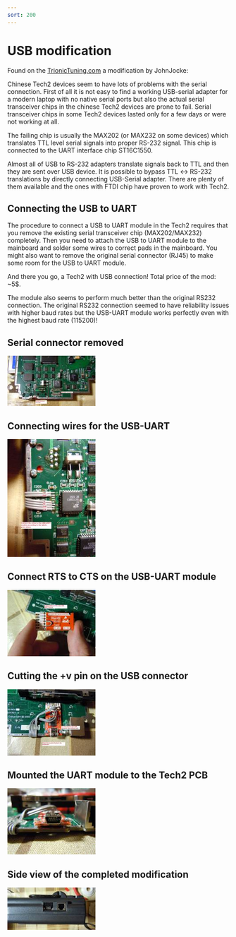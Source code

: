```yaml
---
sort: 200
---
```

# USB modification

 Found on the [TrionicTuning.com](http://trionictuning.com) a modification by JohnJocke:

Chinese Tech2 devices seem to have lots of problems with the serial connection. First of all it is not easy to find a working USB-serial adapter for a modern laptop with no native serial ports but also the actual serial transceiver chips in the chinese Tech2 devices are prone to fail. Serial transceiver chips in some Tech2 devices lasted only for a few days or were not working at all.

The failing chip is usually the MAX202 (or MAX232 on some devices) which translates TTL level serial signals into proper RS-232 signal. This chip is connected to the UART interface chip ST16C1550.

Almost all of USB to RS-232 adapters translate signals back to TTL and then they are sent over USB device. It is possible to bypass TTL ↔ RS-232 translations by directly connecting USB-Serial adapter. There are plenty of them available and the ones with FTDI chip have proven to work with Tech2. 

## Connecting the USB to UART

The procedure to connect a USB to UART module in the Tech2 requires that you remove the existing serial transceiver chip (MAX202/MAX232) completely. Then you need to attach the USB to UART module to the mainboard and solder some wires to correct pads in the mainboard. You might also want to remove the original serial connector (RJ45) to make some room for the USB to UART module.

And there you go, a Tech2 with USB connection! Total price of the mod: ~5$.

The module also seems to perform much better than the original RS232 connection. The original RS232 connection seemed to have reliability issues with higher baud rates but the USB-UART module works perfectly even with the highest baud rate (115200)! 

## Serial connector removed

[![](tech2_usb_mod_01_thumb.jpg)](tech2_usb_mod_01.jpg)

## Connecting wires for the USB-UART

[![](tech2_usb_mod_02_thumb.jpg)](tech2_usb_mod_02.jpg)

## Connect RTS to CTS on the USB-UART module

[![](tech2_usb_mod_03_thumb.jpg)](tech2_usb_mod_03.jpg)

## Cutting the +v pin on the USB connector

[![](tech2_usb_mod_04_thumb.jpg)](tech2_usb_mod_04.jpg)

## Mounted the UART module to the Tech2 PCB

[![](tech2_usb_mod_05_thumb.jpg)](tech2_usb_mod_05.jpg)

## Side view of the completed modification

[![](tech2_usb_mod_06_thumb.jpg)](tech2_usb_mod_06.jpg)
